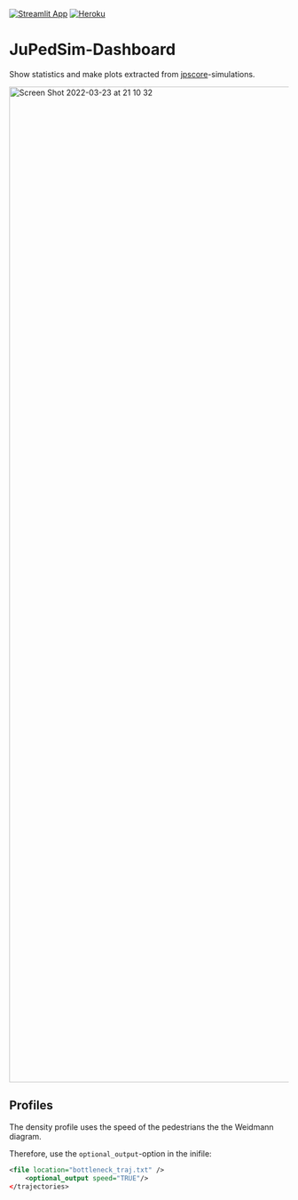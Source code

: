 [![Streamlit App](https://static.streamlit.io/badges/streamlit_badge_black_white.svg)](https://share.streamlit.io/chraibi/jupedsim-dashboard/main/app.py)
[![Heroku](http://heroku-shields.herokuapp.com/jupedsim-dashboard)](https://jupedsim-dashboard.herokuapp.com/)


# JuPedSim-Dashboard

Show statistics and make plots extracted from [jpscore](https://github.com/jupedsim/jpscore)-simulations.


<img width="1792" alt="Screen Shot 2022-03-23 at 21 10 32" src="https://user-images.githubusercontent.com/5772973/159787011-f9d9a676-3995-430c-bc8b-fb30b250f0cd.png">


## Profiles 
The density profile uses the speed of the pedestrians the the Weidmann diagram.

Therefore, use the `optional_output`-option in the inifile:

```xml
<file location="bottleneck_traj.txt" />
    <optional_output speed="TRUE"/>
</trajectories>
```
